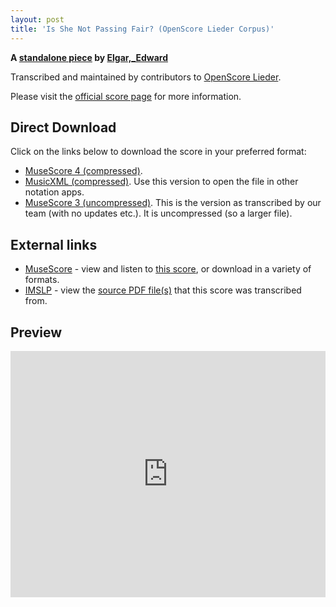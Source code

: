 ```yaml
---
layout: post
title: 'Is She Not Passing Fair? (OpenScore Lieder Corpus)'
---
```


__A [standalone piece](https://fourscoreandmore.org/OpenScore/Elgar%2C_Edward/_/) by [Elgar,_Edward](https://fourscoreandmore.org/OpenScore/Elgar%2C_Edward)__

Transcribed and maintained by contributors to [OpenScore Lieder].

Please visit the [official score page] for more information.

[official score page]: https://musescore.com/openscore-lieder-corpus/scores/6546527
[OpenScore Lieder]: https://musescore.com/openscore-lieder-corpus

## Direct Download

Click on the links below to download the score in your preferred format:
- [MuseScore 4 (compressed)](https://fourscoreandmore.org/OpenScore/Elgar%2C_Edward/_/Is_She_Not_Passing_Fair.mscz).
- [MusicXML (compressed)](https://fourscoreandmore.org/OpenScore/Elgar%2C_Edward/_/Is_She_Not_Passing_Fair.mxl). Use this version to open the file in other notation apps.
- [MuseScore 3 (uncompressed)](https://raw.githubusercontent.com/OpenScore/Lieder/refs/heads/main/scores/Elgar%2C_Edward/_/Is_She_Not_Passing_Fair/lc6546527.mscx). This is the version as transcribed by our team (with no updates etc.). It is uncompressed (so a larger file).

## External links

- [MuseScore] - view and listen to [this score][MuseScore], or download in a variety of formats.
- [IMSLP] - view the [source PDF file(s)][IMSLP] that this score was transcribed from.

[MuseScore]: https://musescore.com/score/6546527
[IMSLP]: https://imslp.org/wiki/Special:ReverseLookup/33023

## Preview

<iframe width="100%" height="394" src="https://musescore.com/openscore-lieder-corpus/scores/6546527/embed" frameborder="0" allowfullscreen allow="autoplay; fullscreen"></iframe>

